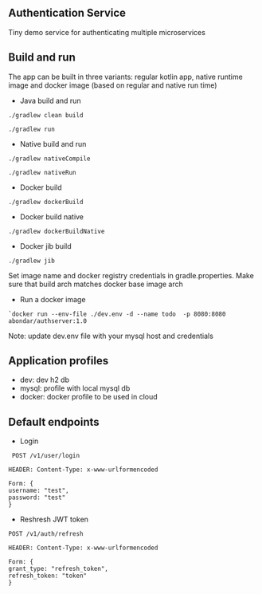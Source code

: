 ## Authentication Service

Tiny demo service for authenticating multiple microservices

## Build and run

The app can be built in three variants: regular kotlin app, native runtime image and docker image (based on regular and native run time)

- Java build and run
```
./gradlew clean build

./gradlew run
```

- Native build and run
```
./gradlew nativeCompile

./gradlew nativeRun
```

- Docker build
```
./gradlew dockerBuild 
```

- Docker build native
```
./gradlew dockerBuildNative
```

- Docker jib build
```
./gradlew jib
```
Set image name and docker registry credentials in gradle.properties. Make sure that build arch matches docker base image arch

- Run a docker image

```
`docker run --env-file ./dev.env -d --name todo  -p 8080:8080 abondar/authserver:1.0
```
Note: update dev.env file with your mysql host and credentials

## Application profiles

- dev: dev h2 db
- mysql: profile with local mysql db
- docker: docker profile to be used in cloud

## Default endpoints
- Login
```
 POST /v1/user/login 
 
HEADER: Content-Type: x-www-urlformencoded

Form: {
username: "test",
password: "test"
}
```

- Reshresh JWT token
```
POST /v1/auth/refresh

HEADER: Content-Type: x-www-urlformencoded

Form: {
grant_type: "refresh_token",
refresh_token: "token"
}
```